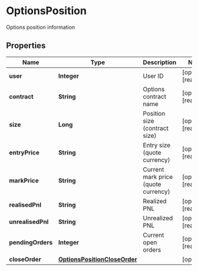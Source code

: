 
# OptionsPosition

Options position information

## Properties

Name | Type | Description | Notes
------------ | ------------- | ------------- | -------------
**user** | **Integer** | User ID |  [optional] [readonly]
**contract** | **String** | Options contract name |  [optional] [readonly]
**size** | **Long** | Position size (contract size) |  [optional] [readonly]
**entryPrice** | **String** | Entry size (quote currency) |  [optional] [readonly]
**markPrice** | **String** | Current mark price (quote currency) |  [optional] [readonly]
**realisedPnl** | **String** | Realized PNL |  [optional] [readonly]
**unrealisedPnl** | **String** | Unrealized PNL |  [optional] [readonly]
**pendingOrders** | **Integer** | Current open orders |  [optional] [readonly]
**closeOrder** | [**OptionsPositionCloseOrder**](OptionsPositionCloseOrder.md) |  |  [optional]

